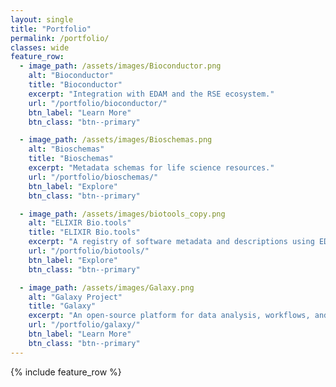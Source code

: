 ```yaml
---
layout: single
title: "Portfolio"
permalink: /portfolio/
classes: wide
feature_row:
  - image_path: /assets/images/Bioconductor.png
    alt: "Bioconductor"
    title: "Bioconductor"
    excerpt: "Integration with EDAM and the RSE ecosystem."
    url: "/portfolio/bioconductor/"
    btn_label: "Learn More"
    btn_class: "btn--primary"

  - image_path: /assets/images/Bioschemas.png
    alt: "Bioschemas"
    title: "Bioschemas"
    excerpt: "Metadata schemas for life science resources."
    url: "/portfolio/bioschemas/"
    btn_label: "Explore"
    btn_class: "btn--primary"

  - image_path: /assets/images/biotools_copy.png
    alt: "ELIXIR Bio.tools"
    title: "ELIXIR Bio.tools"
    excerpt: "A registry of software metadata and descriptions using EDAM terms."
    url: "/portfolio/biotools/"
    btn_label: "Explore"
    btn_class: "btn--primary"

  - image_path: /assets/images/Galaxy.png
    alt: "Galaxy Project"
    title: "Galaxy"
    excerpt: "An open-source platform for data analysis, workflows, and EDAM-based metadata."
    url: "/portfolio/galaxy/"
    btn_label: "Learn More"
    btn_class: "btn--primary"
---
```


{% include feature_row %}
